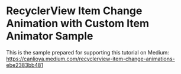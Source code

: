 # RecyclerView Item Change Animation with Custom Item Animator Sample
 
This is the sample prepared for supporting this tutorial on Medium: https://canlioya.medium.com/recyclerview-item-change-animations-ebe2383bb481


